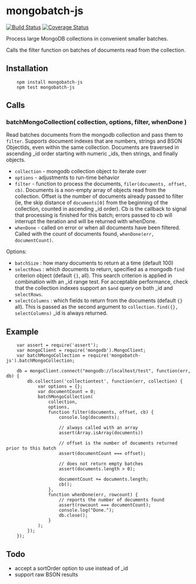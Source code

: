mongobatch-js
=============

[![Build Status](https://api.travis-ci.org/andrasq/node-mongobatch-js.svg?branch=master)](https://travis-ci.org/andrasq/node-mongobatch-js?branch=master)
[![Coverage Status](https://codecov.io/github/andrasq/node-mongobatch-js/coverage.svg?branch=master)](https://codecov.io/github/andrasq/node-mongobatch-js?branch=master)


Process large MongoDB collections in convenient smaller batches.

Calls the filter function on batches of documents read from the collection.


## Installation

        npm install mongobatch-js
        npm test mongobatch-js


## Calls

### batchMongoCollection( collection, options, filter, whenDone )

Read batches documents from the mongodb collection and pass them to `filter`.
Supports document indexes that are numbers, strings and BSON ObjectIds, even
within the same collection.  Documents are traversed in ascending _id order
starting with numeric _ids, then strings, and finally objects.

- `collection` - mongodb collection object to iterate over
- `options` - adjustments to run-time behavior
- `filter` - function to process the documents, `filer(documents, offset, cb)`.
  Documents is a non-empty array of objects read from the collection.
  Offset is the number of documents already passed to filter (ie, the skip
  distance of `documents[0]` from the beginning of the collection, counted
  in ascending _id order).  Cb is the callback to signal that processing is
  finished for this batch; errors passed to cb will interrupt the iteration
  and will be returned with whenDone.
- `whenDone` - called on error or when all documents have been filtered.
  Called with the count of documents found, `whenDone(err, documentCount)`.

Options:

- `batchSize` : how many documents to return at a time (default 100)
- `selectRows` : which documents to return, specified as a mongodb `find`
  criterion object (default `{}`, all).  This search criterion is applied in
  combination with an _id range test.  For acceptable performance, check that
  the collection indexes support an `$and` query on both _id and `selectRows`.
- `selectColumns` : which fields to return from the documents (default `{}` all).
  This is passed as the second argument to `collection.find({}, selectColumns)`
  _id is always returned.


## Example

        var assert = require('assert');
        var mongoClient = require('mongodb').MongoClient;
        var batchMongoCollection = require('mongobatch-js').batchMongoCollection;

        db = mongoClient.connect("mongodb://localhost/test", function(err, db) {
            db.collection('collectiontest', function(err, collection) {
                var options = {};
                var documentCount = 0;
                batchMongoCollection(
                    collection,
                    options,
                    function filter(documents, offset, cb) {
                        console.log(documents);

                        // always called with an array
                        assert(Array.isArray(documents))

                        // offset is the number of documents returned prior to this batch
                        assert(documentCount === offset);

                        // does not return empty batches
                        assert(documents.length > 0);

                        documentCount += documents.length;
                        cb();
                    },
                    function whenDone(err, rowcount) {
                        // reports the number of documents found
                        assert(rowcount === documentCount);
                        console.log("Done.");
                        db.close();
                    }
                );
            });
        });


## Todo

- accept a sortOrder option to use instead of _id
- support raw BSON results
